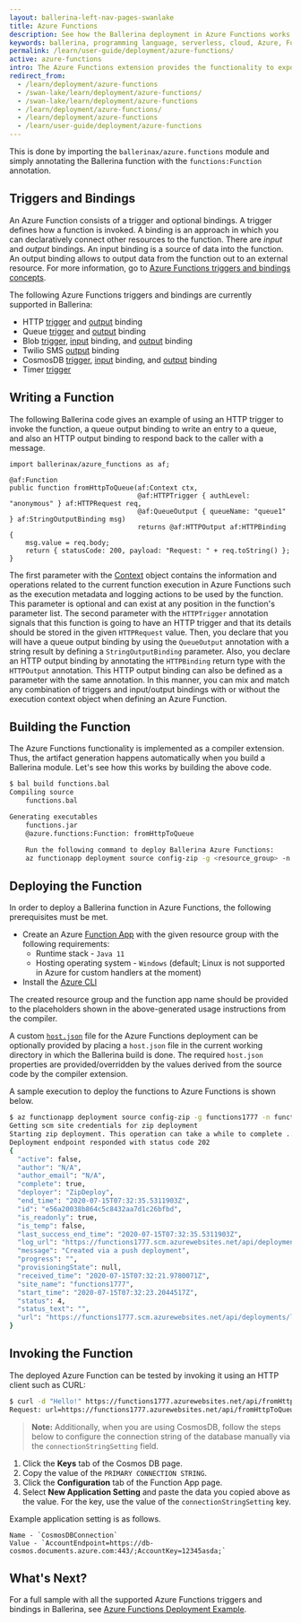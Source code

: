 ```yaml
---
layout: ballerina-left-nav-pages-swanlake
title: Azure Functions
description: See how the Ballerina deployment in Azure Functions works
keywords: ballerina, programming language, serverless, cloud, Azure, Functions
permalink: /learn/user-guide/deployment/azure-functions/
active: azure-functions
intro: The Azure Functions extension provides the functionality to expose a Ballerina function as a serverless function in the Azure Functions platform.
redirect_from:
  - /learn/deployment/azure-functions
  - /swan-lake/learn/deployment/azure-functions/
  - /swan-lake/learn/deployment/azure-functions
  - /learn/deployment/azure-functions/
  - /learn/deployment/azure-functions
  - /learn/user-guide/deployment/azure-functions
---
```


This is done by importing the `ballerinax/azure.functions` module and simply annotating the Ballerina function with the `functions:Function` annotation.

## Triggers and Bindings

An Azure Function consists of a trigger and optional bindings. A trigger defines how a function is invoked. A binding is an approach in which you can declaratively connect other resources to the function. There are *input* and *output* bindings. An input binding is a source of data into the function. An output binding allows to output data from the function out to an external resource. For more information, go to [Azure Functions triggers and bindings concepts](https://docs.microsoft.com/en-us/azure/azure-functions/functions-triggers-bindings).

The following Azure Functions triggers and bindings are currently supported in Ballerina:
- HTTP [trigger](https://docs.central.ballerina.io/ballerinax/azure_functions/latest/annotations#HTTPTrigger) and [output](https://docs.central.ballerina.io/ballerinax/azure_functions/latest/annotations#HTTPOutput) binding
- Queue [trigger](https://docs.central.ballerina.io/ballerinax/azure_functions/latest/annotations#QueueTrigger) and [output](https://docs.central.ballerina.io/ballerinax/azure_functions/latest/annotations#QueueOutput) binding
- Blob [trigger](https://docs.central.ballerina.io/ballerinax/azure_functions/latest/annotations#BlobTrigger), [input](https://docs.central.ballerina.io/ballerinax/azure_functions/latest/annotations#BlobInput) binding, and [output](https://docs.central.ballerina.io/ballerinax/azure_functions/latest/annotations#BlobOutput) binding
- Twilio SMS [output](https://docs.central.ballerina.io/ballerinax/azure_functions/latest/annotations#TwilioSmsOutput) binding
- CosmosDB [trigger](https://docs.central.ballerina.io/ballerinax/azure_functions/latest/annotations#CosmosDBTrigger), [input](https://docs.central.ballerina.io/ballerinax/azure_functions/latest/annotations#CosmosDBInput) binding, and [output](https://docs.central.ballerina.io/ballerinax/azure_functions/latest/annotations#CosmosDBOutput) binding
- Timer [trigger](https://docs.central.ballerina.io/ballerinax/azure_functions/latest/annotations#TimerTrigger)

## Writing a Function

The following Ballerina code gives an example of using an HTTP trigger to invoke the function, a queue output binding to write an entry to a queue, and also an HTTP output binding to respond back to the caller with a message. 

```ballerina
import ballerinax/azure_functions as af;

@af:Function
public function fromHttpToQueue(af:Context ctx, 
                                @af:HTTPTrigger { authLevel: "anonymous" } af:HTTPRequest req, 
                                @af:QueueOutput { queueName: "queue1" } af:StringOutputBinding msg) 
                                returns @af:HTTPOutput af:HTTPBinding {
    msg.value = req.body;
    return { statusCode: 200, payload: "Request: " + req.toString() };
}
```

The first parameter with the [Context](/learn/api-docs/ballerina/#/azure_functions/classes/Context) object contains the information and operations related to the current function execution in Azure Functions such as the execution metadata and logging actions to be used by the function. This parameter is optional and can exist at any position in the function's parameter list. The second parameter with the `HTTPTrigger` annotation signals that this function is going to have an HTTP trigger and that its details should be stored in the given `HTTPRequest` value. Then, you declare that you will have a queue output binding by using the `QueueOutput` annotation with a string result by defining a `StringOutputBinding` parameter. Also, you declare an HTTP output binding by annotating the `HTTPBinding` return type with the `HTTPOutput` annotation. This HTTP output binding can also be defined as a parameter with the same annotation. In this manner, you can mix and match any combination of triggers and input/output bindings with or without the execution context object when defining an Azure Function. 

## Building the Function

The Azure Functions functionality is implemented as a compiler extension. Thus, the artifact generation happens automatically when you build a Ballerina module. Let's see how this works by building the above code. 

```bash
$ bal build functions.bal 
Compiling source
	functions.bal

Generating executables
	functions.jar
	@azure.functions:Function: fromHttpToQueue

	Run the following command to deploy Ballerina Azure Functions:
	az functionapp deployment source config-zip -g <resource_group> -n <function_app_name> --src azure-functions.zip
```

## Deploying the Function

In order to deploy a Ballerina function in Azure Functions, the following prerequisites must be met.

* Create an Azure [Function App](https://docs.microsoft.com/en-us/azure/azure-functions/functions-create-function-app-portal) with the given resource group with the following requirements:
   - Runtime stack - `Java 11`
   - Hosting operating system - `Windows` (default; Linux is not supported in Azure for custom handlers at the moment)
* Install the [Azure CLI](https://docs.microsoft.com/en-us/cli/azure/install-azure-cli?view=azure-cli-latest)

The created resource group and the function app name should be provided to the placeholders shown in the above-generated usage instructions from the compiler. 

A custom [`host.json`](https://docs.microsoft.com/en-us/azure/azure-functions/functions-host-json) file for the Azure Functions deployment can be optionally provided by placing a `host.json` file in the current working directory in which the Ballerina build is done. The required `host.json` properties are provided/overridden by the values derived from the source code by the compiler extension. 

A sample execution to deploy the functions to Azure Functions is shown below. 

```bash
$ az functionapp deployment source config-zip -g functions1777 -n functions1777 --src azure-functions.zip 
Getting scm site credentials for zip deployment
Starting zip deployment. This operation can take a while to complete ...
Deployment endpoint responded with status code 202
{
  "active": false,
  "author": "N/A",
  "author_email": "N/A",
  "complete": true,
  "deployer": "ZipDeploy",
  "end_time": "2020-07-15T07:32:35.5311903Z",
  "id": "e56a20038b864c5c8432aa7d1c26bfbd",
  "is_readonly": true,
  "is_temp": false,
  "last_success_end_time": "2020-07-15T07:32:35.5311903Z",
  "log_url": "https://functions1777.scm.azurewebsites.net/api/deployments/latest/log",
  "message": "Created via a push deployment",
  "progress": "",
  "provisioningState": null,
  "received_time": "2020-07-15T07:32:21.9780071Z",
  "site_name": "functions1777",
  "start_time": "2020-07-15T07:32:23.2044517Z",
  "status": 4,
  "status_text": "",
  "url": "https://functions1777.scm.azurewebsites.net/api/deployments/latest"
}
```

## Invoking the Function

The deployed Azure Function can be tested by invoking it using an HTTP client such as CURL:

```bash
$ curl -d "Hello!" https://functions1777.azurewebsites.net/api/fromHttpToQueue 
Request: url=https://functions1777.azurewebsites.net/api/fromHttpToQueue method=POST query= headers=Accept=*/* Connection=Keep-Alive Content-Length=6 Content-Type=application/x-www-form-urlencoded Host=functions1777.azurewebsites.net Max-Forwards=9 User-Agent=curl/7.64.0 X-WAWS-Unencoded-URL=/api/fromHttpToQueue CLIENT-IP=10.0.128.31:47794 X-ARR-LOG-ID=c905b483-af19-4cf2-9ce0-0741e5998a98 X-SITE-DEPLOYMENT-ID=functions1777 WAS-DEFAULT-HOSTNAME=functions1777.azurewebsites.net X-Original-URL=/api/fromHttpToQueue X-Forwarded-For=45.30.94.9:47450 X-ARR-SSL=2048|256|C=US, S=Washington, L=Redmond, O=Microsoft Corporation, OU=Microsoft IT, CN=Microsoft IT TLS CA 5|CN=*.azurewebsites.net X-Forwarded-Proto=https X-AppService-Proto=https X-Forwarded-TlsVersion=1.2 DISGUISED-HOST=functions1777.azurewebsites.net params= identities=[{"AuthenticationType":null,"IsAuthenticated":false,"Actor":null,"BootstrapContext":null,"Claims":[],"Label":null,"Name":null,"NameClaimType":"http://schemas.xmlsoap.org/ws/2005/05/identity/claims/name","RoleClaimType":"http://schemas.microsoft.com/ws/2008/06/identity/claims/role"}] body=Hello!
```

>**Note:** Additionally, when you are using CosmosDB, follow the steps below to configure the connection string of the database manually via the `connectionStringSetting` field.
1. Click the **Keys** tab of the Cosmos DB page.
2. Copy the value of the `PRIMARY CONNECTION STRING`.
3. Click the **Configuration** tab of the Function App page.
4. Select **New Application Setting** and paste the data you copied above as the value. For the key, use the value of the `connectionStringSetting` key.   

Example application setting is as follows.
```
Name - `CosmosDBConnection`
Value - `AccountEndpoint=https://db-cosmos.documents.azure.com:443/;AccountKey=12345asda;`
```

## What's Next?

For a full sample with all the supported Azure Functions triggers and bindings in Ballerina, see [Azure Functions Deployment Example](/learn/by-example/azure-functions-deployment.html).

<style> #tree-expand-all , #tree-collapse-all, .cTocElements {display:none;} .cGitButtonContainer {padding-left: 40px;} </style>
